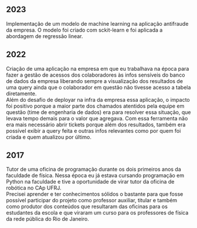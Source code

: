 ## 2023

Implementação de um modelo de machine learning na aplicação antifraude da empresa. O modelo foi criado com sckit-learn e foi aplicada a abordagem de regressão linear.


## 2022

Criação de uma aplicação na empresa em que eu trabalhava na época para fazer a gestão de acessos dos colaboradores às infos sensíveis do banco de dados da empresa liberando sempre a visualização dos resultados de uma query ainda que o colaborador em questão não tivesse acesso a tabela diretamente.
<br>
Além do desafio de deployar na infra da empresa essa aplicação, o impacto foi positivo porque a maior parte dos chamados atentidos pela equipe em questão (time de engenharia de dados) era para resolver essa situação, que levava tempo demais para o valor que agregava. Com essa ferramenta não era mais necessário abrir tickets porque além dos resultados, também era possível exibir a query feita e outras infos relevantes como por quem foi criada e quem atualizou por último.


## 2017

Tutor de uma oficina de programação durante os dois primeiros anos da faculdade de física. Nessa época eu já estava cursando programação em Python na faculdade e tive a oportunidade de virar tutor da oficina de robótica no CAp UFRJ.
<br>
Precisei aprender e ter conhecimentos sólidos o bastante para que fosse possível participar do projeto como professor auxiliar, titular e também como produtor dos conteúdos que resultaram das oficinas para os estudantes da escola e que viraram um curso para os professores de física da rede pública do Rio de Janeiro. 

